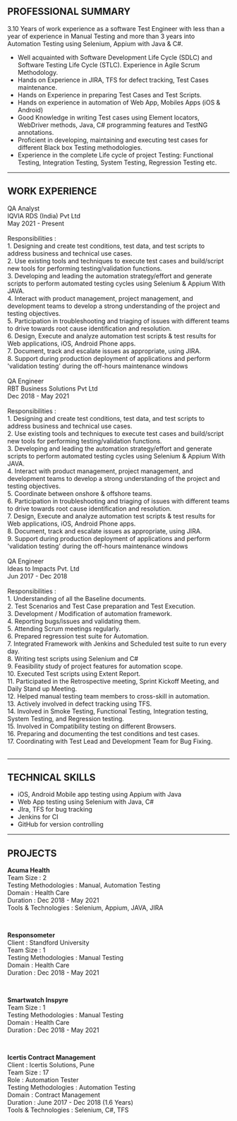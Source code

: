 ## PROFESSIONAL SUMMARY

3.10 Years of work experience as a software Test Engineer with less than a year of experience
in Manual Testing and more than 3 years into Automation Testing using Selenium, Appium with Java
& C#.

* Well acquainted with Software Development Life Cycle (SDLC) and Software Testing Life Cycle (STLC). Experience in Agile Scrum Methodology.
* Hands on Experience in JIRA, TFS for defect tracking, Test Cases maintenance.
* Hands on Experience in preparing Test Cases and Test Scripts.
* Hands on experience in automation of Web App, Mobiles Apps (iOS & Android)
* Good Knowledge in writing Test cases using Element locators, WebDriver methods, Java, C# programming features and TestNG annotations.
* Proficient in developing, maintaining and executing test cases for different Black box Testing methodologies.
* Experience in the complete Life cycle of project Testing: Functional Testing, Integration Testing,
System Testing, Regression Testing etc.

---

## WORK EXPERIENCE

<div>
       <div><span>QA Analyst</span>
    </div>
	<div>
		<span>IQVIA RDS (India) Pvt Ltd</span>
	</div>
	<div>May 2021 - Present</div>
 <div><br>Responsibilities :
<div>1. Designing and create test conditions, test data, and test scripts to address business and technical use cases.</div>
<div>2. Use existing tools and techniques to execute test cases and build/script new tools for performing testing/validation functions.</div>
<div>3. Developing and leading the automation strategy/effort and generate scripts to perform automated testing cycles using Selenium &amp; Appium With JAVA.</div>
<div>4. Interact with product management, project management, and development teams to develop a strong understanding of the project and testing objectives.</div>
<div>5. Participation in troubleshooting and triaging of issues with different teams to drive towards root cause identification and resolution.</div>
<div>6. Design, Execute and analyze automation test scripts &amp; test results for Web applications, iOS, Android Phone apps.</div>
<div>7. Document, track and escalate issues as appropriate, using JIRA.</div>
<div>8. Support during production deployment of applications and perform 'validation testing' during the off-hours maintenance windows</div></div>
</div>
<span>&nbsp;</span>
<div>
       <div><span>QA Engineer</span>
    </div>
	<div>
		<span>RBT Business Solutions Pvt Ltd</span>
	</div>
	<div>Dec 2018 - May 2021</div>
 <div><br>Responsibilities :
<div>1. Designing and create test conditions, test data, and test scripts to address business and technical use cases.</div>
<div>2. Use existing tools and techniques to execute test cases and build/script new tools for performing testing/validation functions.</div>
<div>3. Developing and leading the automation strategy/effort and generate scripts to perform automated testing cycles using Selenium &amp; Appium With JAVA.</div>
<div>4. Interact with product management, project management, and development teams to develop a strong understanding of the project and testing objectives.</div>
<div>5. Coordinate between onshore &amp; offshore teams.</div>
<div>6. Participation in troubleshooting and triaging of issues with different teams to drive towards root cause identification and resolution.</div>
<div>7. Design, Execute and analyze automation test scripts &amp; test results for Web applications, iOS, Android Phone apps.</div>
<div>8. Document, track and escalate issues as appropriate, using JIRA.</div>
<div>9. Support during production deployment of applications and perform 'validation testing' during the off-hours maintenance windows</div></div>
</div>
<span>&nbsp;</span>
<div>
	<div>
		<span>QA Engineer</span>
	</div>
	<div>
		<span>Ideas to Impacts Pvt. Ltd</span>
	</div>
	<div>Jun 2017 - Dec 2018</div>
    <div><br>Responsibilities :
<div>1. Understanding of all the Baseline documents.</div>
<div>2. Test Scenarios and Test Case preparation and Test Execution.</div>
<div>3. Development / Modification of automation framework.</div>
<div>4. Reporting bugs/issues and validating them.</div>
<div>5. Attending Scrum meetings regularly.</div>
<div>6. Prepared regression test suite for Automation.</div>
<div>7. Integrated Framework with Jenkins and Scheduled test suite to run every day.</div>
<div>8. Writing test scripts using Selenium and C#</div>
<div>9. Feasibility study of project features for automation scope.</div>
<div>10. Executed Test scripts using Extent Report.</div>
<div>11. Participated in the Retrospective meeting, Sprint Kickoff Meeting, and Daily Stand up Meeting.</div>
<div>12. Helped manual testing team members to cross-skill in automation.</div>
<div>13. Actively involved in defect tracking using TFS.</div>
<div>14. Involved in Smoke Testing, Functional Testing, Integration testing, System Testing, and Regression testing.</div>
<div>15. Involved in Compatibility testing on different Browsers.</div>
<div>16. Preparing and documenting the test conditions and test cases.</div>
	    <div>17. Coordinating with Test Lead and Development Team for Bug Fixing.</div><br></div>
</div>

---

## TECHNICAL SKILLS
* iOS, Android Mobile app testing using Appium with Java
* Web App testing using Selenium with Java, C#
* JIra, TFS for bug tracking
* Jenkins for CI
* GitHub for version controlling

---

## PROJECTS
<div><b>Acuma Health</b></div>
<div>Team Size : 2</div>
<div>Testing Methodologies : Manual, Automation Testing</div>
<div>Domain : Health Care</div>
<div>Duration : Dec 2018 - May 2021</div>
<div>Tools & Technologies : Selenium, Appium, JAVA, JIRA</div>

<span>&nbsp;</span>

<div><b>Responsometer</b></div>
<div>Client : Standford University</div>
<div>Team Size : 1</div>
<div>Testing Methodologies : Manual Testing</div>
<div>Domain : Health Care</div>
<div>Duration : Dec 2018 - May 2021</div>
	
<span>&nbsp;</span>

<div><b>Smartwatch Inspyre</b></div>
<div>Team Size : 1</div>
<div>Testing Methodologies : Manual Testing</div>
<div>Domain : Health Care</div>
<div>Duration : Dec 2018 - May 2021</div>
	
<span>&nbsp;</span>

<div><b>Icertis Contract Management</b></div>
<div>Client : Icertis Solutions, Pune</div>
<div>Team Size : 17</div>
<div>Role : Automation Tester</div>
<div>Testing Methodologies : Automation Testing</div>
<div>Domain : Contract Management</div>
<div>Duration : June 2017 - Dec 2018 (1.6 Years)</div>
<div>Tools & Technologies : Selenium, C#, TFS</div>
